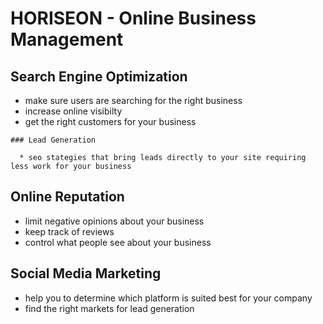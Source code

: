 # HORISEON - Online Business Management
  ## Search Engine Optimization

   * make sure users are searching for the right   business
   * increase online visibilty
   * get the right customers for your business

    ### Lead Generation

      * seo stategies that bring leads directly to your site requiring less work for your business

  ## Online Reputation

   * limit negative opinions about your business
   * keep track of reviews
   * control what people see about your business

  ## Social Media Marketing
  
   * help you to determine which platform is suited best for your company
   * find the right markets for lead generation

   

    





